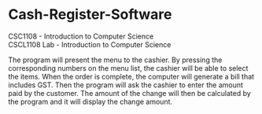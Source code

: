 # Cash-Register-Software

CSC1108 - Introduction to Computer Science  
CSCL1108 Lab - Introduction to Computer Science   

The program will present the menu to the cashier. By pressing the corresponding numbers on the menu list, the cashier will be able to select the items. When the order is complete, the computer will generate a bill that includes GST. Then the program will ask the cashier to enter the amount paid by the customer. The amount of the change will then be calculated by the program and it will display the change amount.
